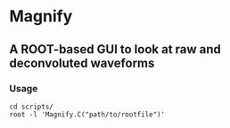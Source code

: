 # Magnify

## A ROOT-based GUI to look at raw and deconvoluted waveforms

### Usage

```
cd scripts/
root -l 'Magnify.C("path/to/rootfile")'
```
